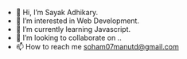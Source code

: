 - 👋 Hi, I’m Sayak Adhikary.
- 👀 I’m interested in Web Development.
- 🌱 I’m currently learning Javascript.
- 💞️ I’m looking to collaborate on ..
- 📫 How to reach me soham07manutd@gmail.com

<!---
Sayak-7/Sayak-7 is a ✨ special ✨ repository because its `README.md` (this file) appears on your GitHub profile.
You can click the Preview link to take a look at your changes.
--->
